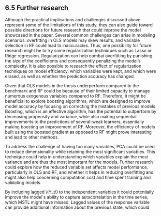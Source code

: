 ## 6.5 Further research

Although the practical implications and challenges discussed above represent some of the limitations of this study, they can also guide toward possible directions for future research that could improve the model showcased in the paper. Several common challenges can arise in modeling scenarios: overfitting in OLS models may skew results, and variable selection in RF could lead to inaccuracies. Thus, one possibility for future research might be to try some regularization techniques such as Lasso or Ridge regression. Regularization can help combat overfitting by punishing the size of the coefficients and consequently penalizing the model’s complexity. It is also possible to research the effect of regularization techniques on model efficiency, which variables were kept, and which were erased, as well as whether the prediction accuracy has changed.

Given that OLS models in the thesis underperform compared to the benchmark and RF could be because of their limited capacity to manage numerous exogenous variables compared to RF. Therefore, it might be beneficial to explore boosting algorithms, which are designed to improve model accuracy by focusing on correcting the mistakes of previous models. Boosting, which is an effective algorithm, has the potential to outperform by decreasing propensity and variance, while also making sequential improvements to the predictions of several-weak learners, essentially making boosting an improvement of RF. Moreover, the efficiency of models built using the boosted gradient as opposed to RF might prove interesting and lead to other methods.

To address the challenge of having too many variables, PCA could be used to reduce dimensionality while retaining the most significant variables. This technique could help in understanding which variables explain the most variance and are thus the most important for the models. Further research could explore how the reduced variable set affects model performance, particularly in OLS and RF, and whether it helps in reducing overfitting and might also help concerning computation cost and time spent training and validating models.

By including lagged \\(Y_t\\) to the independent variables it could potentially improve the model's ability to capture autocorrelation in the time series, which MSTL might have missed. Lagged values of the response variable can provide additional information about the previous state, which could capture some of the past performance which could indicate future outcomes. Similarly, the inclusion of lagged \\(R_t\\) could further improve the model. The remainders from the MSTL model as stated before represent the part of the data that does not fit into the seasonal and trend patterns and may contain information about undiscovered recurrent variations. By adding lagged \\(R_t\\), it might capture and exploit these dynamics, which could in turn produce a better prediction model. The implementation of lagged \\(Y_t\\) and \\(R_t\\) in the OLS and RF models could improve the prediction. However, it also requires some consideration of which lags to include to maximize the predictive capabilities of the models without introducing multicollinearity or overfitting. This, however, could be analyzed through model validation methods such as cross-validation and information criteria like AIC and BIC to determine the optimal lag structure, which however would come with a substantial computational cost.
